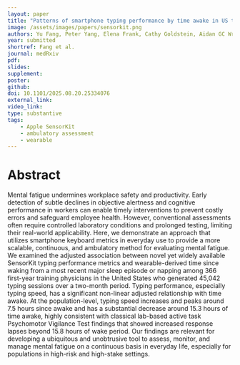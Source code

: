 ```yaml
---
layout: paper
title: "Patterns of smartphone typing performance by time awake in US training physicians: implications for unobtrusive ambulatory mental fatigue assessment"
image: /assets/images/papers/sensorkit.png
authors: Yu Fang, Peter Yang, Elena Frank, Cathy Goldstein, Aidan GC Wright, Amy SB Bohnert, Vik Kheterpal, Srijan Sen, Zhenke Wu
year: submitted
shortref: Fang et al.
journal: medRxiv
pdf: 
slides:
supplement: 
poster: 
github: 
doi: 10.1101/2025.08.20.25334076
external_link: 
video_link: 
type: substantive
tags:
    - Apple SensorKit
    - ambulatory assessment
    - wearable
---
```


# Abstract

Mental fatigue undermines workplace safety and productivity. Early detection of subtle declines in objective alertness and cognitive performance in workers can enable timely interventions to prevent costly errors and safeguard employee health. However, conventional assessments often require controlled laboratory conditions and prolonged testing, limiting their real-world applicability. Here, we demonstrate an approach that utilizes smartphone keyboard metrics in everyday use to provide a more scalable, continuous, and ambulatory method for evaluating mental fatigue. We examined the adjusted association between novel yet widely available SensorKit typing performance metrics and wearable-derived time since waking from a most recent major sleep episode or napping among 366 first-year training physicians in the United States who generated 45,042 typing sessions over a two-month period. Typing performance, especially typing speed, has a significant non-linear adjusted relationship with time awake. At the population-level, typing speed increases and peaks around 7.5 hours since awake and has a substantial decrease around 15.3 hours of time awake, highly consistent with classical lab-based active task Psychomotor Vigilance Test findings that showed increased response lapses beyond 15.8 hours of wake period. Our findings are relevant for developing a ubiquitous and unobtrusive tool to assess, monitor, and manage mental fatigue on a continuous basis in everyday life, especially for populations in high-risk and high-stake settings.

